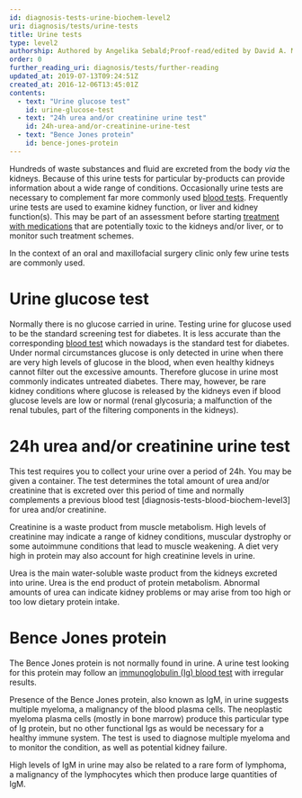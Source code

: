 ```yaml
---
id: diagnosis-tests-urine-biochem-level2
uri: diagnosis/tests/urine-tests
title: Urine tests
type: level2
authorship: Authored by Angelika Sebald;Proof-read/edited by David A. Mitchell
order: 0
further_reading_uri: diagnosis/tests/further-reading
updated_at: 2019-07-13T09:24:51Z
created_at: 2016-12-06T13:45:01Z
contents:
  - text: "Urine glucose test"
    id: urine-glucose-test
  - text: "24h urea and/or creatinine urine test"
    id: 24h-urea-and/or-creatinine-urine-test
  - text: "Bence Jones protein"
    id: bence-jones-protein
---
```


<p>Hundreds of waste substances and fluid are excreted from the
    body <i>via</i> the kidneys. Because of this urine tests
    for particular by-products can provide information about
    a wide range of conditions. Occasionally urine tests are
    necessary to complement far more commonly used <a href="/diagnosis/tests/blood-tests">blood tests</a>.
    Frequently urine tests are used to examine kidney function,
    or liver and kidney function(s). This may be part of an assessment
    before starting <a href="/treatment/other/medication">treatment with medications</a>    that are potentially toxic to the kidneys and/or liver, or
    to monitor such treatment schemes.</p>
<p>In the context of an oral and maxillofacial surgery clinic only
    few urine tests are commonly used.</p>
<h1 id="urine-glucose-test">Urine glucose test</h1>
<p>Normally there is no glucose carried in urine. Testing urine
    for glucose used to be the standard screening test for diabetes.
    It is less accurate than the corresponding <a href="/diagnosis/tests/blood-tests">blood test</a>    which nowadays is the standard test for diabetes. Under normal
    circumstances glucose is only detected in urine when there
    are very high levels of glucose in the blood, when even healthy
    kidneys cannot filter out the excessive amounts. Therefore
    glucose in urine most commonly indicates untreated diabetes.
    There may, however, be rare kidney conditions where glucose
    is released by the kidneys even if blood glucose levels are
    low or normal (renal glycosuria; a malfunction of the renal
    tubules, part of the filtering components in the kidneys).</p>
<h1 id="24h-urea-and/or-creatinine-urine-test">24h urea and/or creatinine urine test</h1>
<p>This test requires you to collect your urine over a period of
    24h. You may be given a container. The test determines the
    total amount of urea and/or creatinine that is excreted over
    this period of time and normally complements a previous blood
    test [diagnosis-tests-blood-biochem-level3] for urea and/or
    creatinine.</p>
<p>Creatinine is a waste product from muscle metabolism. High levels
    of creatinine may indicate a range of kidney conditions,
    muscular dystrophy or some autoimmune conditions that lead
    to muscle weakening. A diet very high in protein may also
    account for high creatinine levels in urine.</p>
<p>Urea is the main water-soluble waste product from the kidneys
    excreted into urine. Urea is the end product of protein metabolism.
    Abnormal amounts of urea can indicate kidney problems or
    may arise from too high or too low dietary protein intake.</p>
<h1 id="bence-jones-protein">Bence Jones protein</h1>
<p>The Bence Jones protein is not normally found in urine. A urine
    test looking for this protein may follow an <a href="/diagnosis/tests/blood-tests">immunoglobulin (Ig) blood test</a>    with irregular results.</p>
<p>Presence of the Bence Jones protein, also known as IgM, in urine
    suggests multiple myeloma, a malignancy of the blood plasma
    cells. The neoplastic myeloma plasma cells (mostly in bone
    marrow) produce this particular type of Ig protein, but no
    other functional Igs as would be necessary for a healthy
    immune system. The test is used to diagnose multiple myeloma
    and to monitor the condition, as well as potential kidney
    failure.</p>
<p>High levels of IgM in urine may also be related to a rare form
    of lymphoma, a malignancy of the lymphocytes which then produce
    large quantities of IgM.</p>
